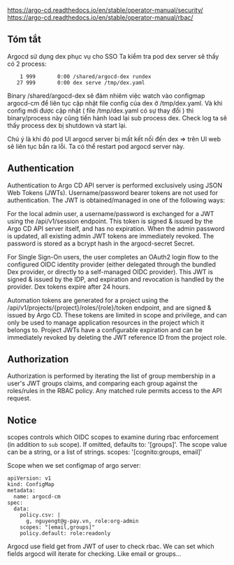 https://argo-cd.readthedocs.io/en/stable/operator-manual/security/
https://argo-cd.readthedocs.io/en/stable/operator-manual/rbac/

## Tóm tắt

Argocd sử dụng dex phục vụ cho SSO
Ta kiểm tra pod dex server sẽ thấy có 2 process:
```
    1 999       0:00 /shared/argocd-dex rundex
   27 999       0:00 dex serve /tmp/dex.yaml
```

Binary /shared/argocd-dex sẽ đảm nhiêm việc watch vào configmap argocd-cm để liên tục cập nhật file config của dex ở /tmp/dex.yaml.
Và khi config mới được cập nhật ( file /tmp/dex.yaml có sự thay đổi ) thì binary/process này cũng tiến hành load lại sub process dex.
Check log ta sẽ thấy process dex bị shutdown và start lại.

Chú ý là khi đó pod UI argocd server bị mất kết nối đến dex => trên UI web sẽ liên tục bắn ra lỗi.
Ta có thể restart pod argocd server này.


## Authentication
Authentication to Argo CD API server is performed exclusively using JSON Web Tokens (JWTs). Username/password bearer tokens are not used for authentication. The JWT is obtained/managed in one of the following ways:

For the local admin user, a username/password is exchanged for a JWT using the /api/v1/session endpoint. This token is signed & issued by the Argo CD API server itself, and has no expiration. When the admin password is updated, all existing admin JWT tokens are immediately revoked. The password is stored as a bcrypt hash in the argocd-secret Secret.

For Single Sign-On users, the user completes an OAuth2 login flow to the configured OIDC identity provider (either delegated through the bundled Dex provider, or directly to a self-managed OIDC provider). This JWT is signed & issued by the IDP, and expiration and revocation is handled by the provider. Dex tokens expire after 24 hours.

Automation tokens are generated for a project using the /api/v1/projects/{project}/roles/{role}/token endpoint, and are signed & issued by Argo CD. These tokens are limited in scope and privilege, and can only be used to manage application resources in the project which it belongs to. Project JWTs have a configurable expiration and can be immediately revoked by deleting the JWT reference ID from the project role.

## Authorization
Authorization is performed by iterating the list of group membership in a user's JWT groups claims, and comparing each group against the roles/rules in the RBAC policy. Any matched rule permits access to the API request.

## Notice

scopes controls which OIDC scopes to examine during rbac enforcement (in addition to `sub` scope).
If omitted, defaults to: '[groups]'. The scope value can be a string, or a list of strings.
scopes: '[cognito:groups, email]'

Scope when we set configmap of argo server:
```
apiVersion: v1
kind: ConfigMap
metadata:
  name: argocd-cm
spec:
  data:
    policy.csv: |
      g, nguyengt@g-pay.vn, role:org-admin
    scopes: "[email,groups]"
    policy.default: role:readonly
```

Argocd use field get from JWT of user to check rbac. We can set which fields argocd will iterate for checking. Like email or groups...

